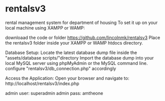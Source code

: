 # rentalsv3
rental management system for department of housing
To set it up on your local machine using XAMPP or WAMP:

downloaad the code or folder https://github.com/lincolnmk/rentalsv3 
Place the rentalsv3 folder inside your XAMPP or WAMP htdocs directory.

Database Setup:
Locate the latest database dump file inside the "assets/database scripts/"directory
Import the database dump into your local MySQL server using phpMyAdmin or the MySQL command line.
configure "rentalsv3/db_connection.php" accordingly

Access the Application:
Open your browser and navigate to:
http://localhost/rentalsv3/index.php

admin user:  superadmin
admin pass:  amtheone
